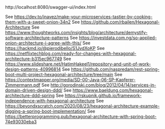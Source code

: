 http://localhost:8080/swagger-ui/index.html


See https://dev.to/jnavez/make-your-microservices-tastier-by-cooking-them-with-a-sweet-onion-34n2
See https://github.com/rbailen/Hexagonal-Architecture
See https://www.thoughtworks.com/insights/blog/architecture/demystify-software-architecture-patterns
See https://investdata.com.ng/so-applied-onion-architecture-i-agree-with-this/
See https://hackmd.io/@pierodibello/S1JvdXoKP
See https://netflixtechblog.com/ready-for-changes-with-hexagonal-architecture-b315ec967749
See https://www.slideshare.net/HatimHakeel1/repository-and-unit-of-work-design-patterns-40996814
See https://github.com/naspredam/rest-spring-boot-multi-project-hexagonal-architecture/tree/main
See https://contextmapper.org/media/SD-00-Java-06-SP-Kapferer-Zimmermann.pdf
See http://gorodinski.com/blog/2012/04/14/services-in-domain-driven-design-ddd/
See https://www.baeldung.com/hexagonal-architecture-ddd-spring
See https://rskupnik.github.io/framework-independence-with-hexagonal-architecture
See https://beyondxscratch.com/2020/08/23/hexagonal-architecture-example-digging-a-spring-boot-implementation/
See https://betterprogramming.pub/hexagonal-architecture-with-spring-boot-74e93030eba3

